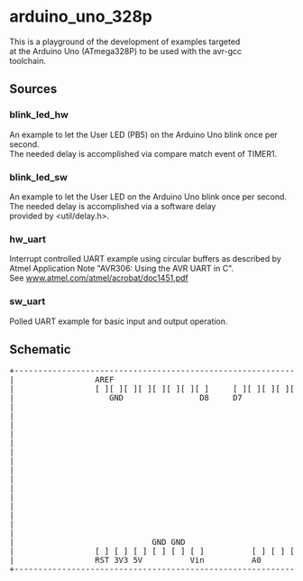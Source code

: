 # arduino_uno_328p

This is a playground of the development of examples targeted  
at the Arduino Uno (ATmega328P) to be used with the avr-gcc  
toolchain.

## Sources

### blink_led_hw
An example to let the User LED (PB5) on the Arduino Uno blink once per second.  
The needed delay is accomplished via compare match event of TIMER1.

### blink_led_sw
An example to let the User LED on the Arduino Uno blink once per second.  
The needed delay is accomplished via a software delay  
provided by <util/delay.h>.

### hw_uart
Interrupt controlled UART example using circular buffers as described by  
Atmel Application Note "AVR306: Using the AVR UART in C".  
See www.atmel.com/atmel/acrobat/doc1451.pdf

### sw_uart
Polled UART example for basic input and output operation.  

## Schematic

<pre>
+-----------------------------------------------------------------------+
|                 AREF                                           TX RX  |
|                 [ ][ ][ ][ ][ ][ ][ ][ ]     [ ][ ][ ][ ][ ][ ][ ][ ] |
|                    GND                D8     D7             D2        |
|                                                                       |
|                                                                       |
|                                                                       |
|                                                                       |
|                                                                       |
|                                                                       |
|                                                                       |
|                                                                       |
|                                                                       |
|                                                              +-----+  |
|                                                              |[] []|  |
|                                                              |[] []|  |
|                                                              |[] []|  |
|                                                              +-ISP-+  |
|                                                                       |
|                             GND GND                                   |
|                 [ ] [ ] [ ] [ ] [ ] [ ]          [ ] [ ] [ ] [ ] [ ]  |
|                 RST 3V3 5V          Vin          A0              A5   |
+-----------------------------------------------------------------------+
</pre>

